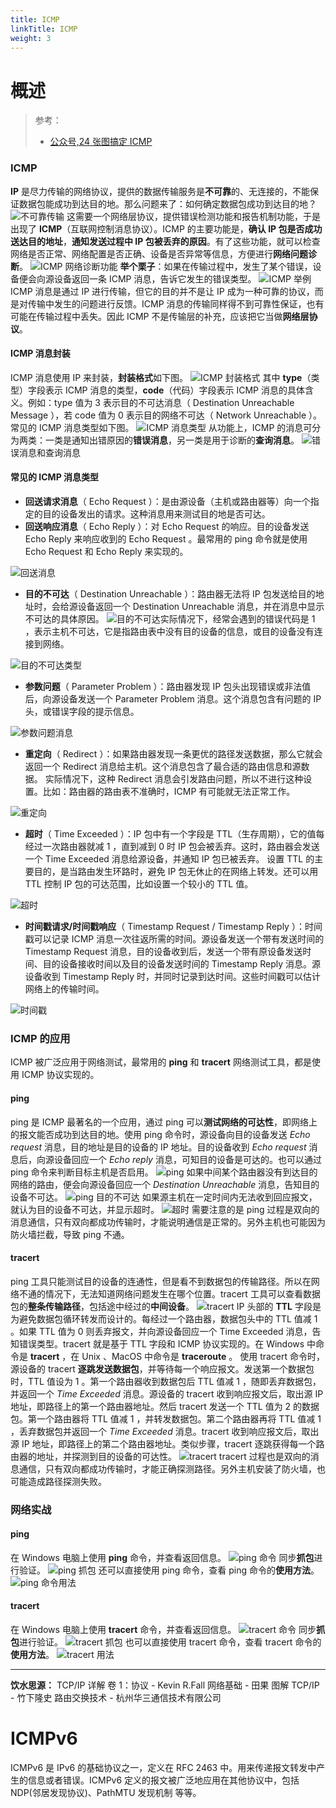 ```yaml
---
title: ICMP
linkTitle: ICMP
weight: 3
---
```


# 概述

> 参考：
>
> - [公众号,24 张图搞定 ICMP](https://mp.weixin.qq.com/s/AKiUyMbsGhOZi7cDAhSGkg)

### ICMP

**IP** 是尽力传输的网络协议，提供的数据传输服务是**不可靠**的、无连接的，不能保证数据包能成功到达目的地。那么问题来了：如何确定数据包成功到达目的地？
![](https://notes-learning.oss-cn-beijing.aliyuncs.com/boov5o/1622087956279-d468d429-a172-4d1d-8296-bd855385f80b.png)不可靠传输
这需要一个网络层协议，提供错误检测功能和报告机制功能，于是出现了 **ICMP**（互联网控制消息协议）。ICMP 的主要功能是，**确认 IP 包是否成功送达目的地址**，**通知发送过程中 IP 包被丢弃的原因**。有了这些功能，就可以检查网络是否正常、网络配置是否正确、设备是否异常等信息，方便进行**网络问题诊断**。
![](https://notes-learning.oss-cn-beijing.aliyuncs.com/boov5o/1622087956391-eae4cc3c-7eb0-47aa-875a-154dec57c1cf.png)ICMP 网络诊断功能
**举个栗子**：如果在传输过程中，发生了某个错误，设备便会向源设备返回一条 ICMP 消息，告诉它发生的错误类型。
![](https://notes-learning.oss-cn-beijing.aliyuncs.com/boov5o/1622087956489-289bd365-0f3c-4891-b798-016dcab13bb4.png)ICMP 举例
ICMP 消息是通过 IP 进行传输，但它的目的并不是让 IP 成为一种可靠的协议，而是对传输中发生的问题进行反馈。ICMP 消息的传输同样得不到可靠性保证，也有可能在传输过程中丢失。因此 ICMP 不是传输层的补充，应该把它当做**网络层协议**。

#### ICMP 消息封装

ICMP 消息使用 IP 来封装，**封装格式**如下图。
![](https://notes-learning.oss-cn-beijing.aliyuncs.com/boov5o/1622087956425-eb063720-58a0-4b78-bfa8-39c2e96d569d.png)ICMP 封装格式
其中 **type**（类型）字段表示 ICMP 消息的类型，**code**（代码）字段表示 ICMP 消息的具体含义。例如：type 值为 3 表示目的不可达消息（ Destination Unreachable Message ），若 code 值为 0 表示目的网络不可达（ Network Unreachable ）。常见的 ICMP 消息类型如下图。
![](https://notes-learning.oss-cn-beijing.aliyuncs.com/boov5o/1622087956257-cc3d7e06-5c0f-4f20-9026-48917ba962ee.png)ICMP 消息类型
从功能上，ICMP 的消息可分为两类：一类是通知出错原因的**错误消息**，另一类是用于诊断的**查询消息**。
![](https://notes-learning.oss-cn-beijing.aliyuncs.com/boov5o/1622087956583-0a4b1076-322c-4b5f-bd43-8b5364ce42a4.png)错误消息和查询消息

#### 常见的 ICMP 消息类型

- **回送请求消息**（ Echo Request ）：是由源设备（主机或路由器等）向一个指定的目的设备发出的请求。这种消息用来测试目的地是否可达。
- **回送响应消息**（ Echo Reply ）：对 Echo Request 的响应。目的设备发送 Echo Reply 来响应收到的 Echo Request 。最常用的 ping 命令就是使用 Echo Request 和 Echo Reply 来实现的。

![](https://notes-learning.oss-cn-beijing.aliyuncs.com/boov5o/1622087956612-4e223795-e42d-4c78-8be6-48000ccc7632.png)回送消息

- **目的不可达**（ Destination Unreachable ）：路由器无法将 IP 包发送给目的地址时，会给源设备返回一个 Destination Unreachable 消息，并在消息中显示不可达的具体原因。
  ![](https://notes-learning.oss-cn-beijing.aliyuncs.com/boov5o/1622087956380-16033d96-d332-4f13-9a3a-3d24a50b113d.png)目的不可达实际情况下，经常会遇到的错误代码是 1 ，表示主机不可达，它是指路由表中没有目的设备的信息，或目的设备没有连接到网络。

![](https://notes-learning.oss-cn-beijing.aliyuncs.com/boov5o/1622087956460-afdf7e80-77ee-4e32-8e0d-749e9bc5c483.png)目的不可达类型

- **参数问题**（ Parameter Problem ）：路由器发现 IP 包头出现错误或非法值后，向源设备发送一个 Parameter Problem 消息。这个消息包含有问题的 IP 头，或错误字段的提示信息。

![](https://notes-learning.oss-cn-beijing.aliyuncs.com/boov5o/1622087956530-5dcf521e-a938-4961-b7b1-00d735a998b6.png)参数问题消息

- **重定向**（ Redirect ）：如果路由器发现一条更优的路径发送数据，那么它就会返回一个 Redirect 消息给主机。这个消息包含了最合适的路由信息和源数据。
  实际情况下，这种 Redirect 消息会引发路由问题，所以不进行这种设置。比如：路由器的路由表不准确时，ICMP 有可能就无法正常工作。

![](https://notes-learning.oss-cn-beijing.aliyuncs.com/boov5o/1622087956439-255f3c69-1653-431d-81a4-9592520ed469.png)重定向

- **超时**（ Time Exceeded ）：IP 包中有一个字段是 TTL（生存周期），它的值每经过一次路由器就减 1 ，直到减到 0 时 IP 包会被丢弃。这时，路由器会发送一个 Time Exceeded 消息给源设备，并通知 IP 包已被丢弃。
  设置 TTL 的主要目的，是当路由发生环路时，避免 IP 包无休止的在网络上转发。还可以用 TTL 控制 IP 包的可达范围，比如设置一个较小的 TTL 值。

![](https://notes-learning.oss-cn-beijing.aliyuncs.com/boov5o/1622087956563-69d4450f-834a-4f6e-9ae0-f54f6ad81866.png)超时

- **时间戳请求/时间戳响应**（ Timestamp Request / Timestamp Reply ）：时间戳可以记录 ICMP 消息一次往返所需的时间。源设备发送一个带有发送时间的 Timestamp Request 消息，目的设备收到后，发送一个带有原设备发送时间、目的设备接收时间以及目的设备发送时间的 Timestamp Reply 消息。源设备收到 Timestamp Reply 时，并同时记录到达时间。这些时间戳可以估计网络上的传输时间。

![](https://notes-learning.oss-cn-beijing.aliyuncs.com/boov5o/1622087956537-0334836c-2e44-4f22-83c5-b81cf4d3031a.png)时间戳

### ICMP 的应用

ICMP 被广泛应用于网络测试，最常用的 **ping** 和 **tracert** 网络测试工具，都是使用 ICMP 协议实现的。

#### ping

ping 是 ICMP 最著名的一个应用，通过 ping 可以**测试网络的可达性**，即网络上的报文能否成功到达目的地。使用 ping 命令时，源设备向目的设备发送 _Echo request_ 消息，目的地址是目的设备的 IP 地址。目的设备收到 _Echo request_ 消息后，向源设备回应一个 _Echo reply_ 消息，可知目的设备是可达的。也可以通过 ping 命令来判断目标主机是否启用。
![](https://notes-learning.oss-cn-beijing.aliyuncs.com/boov5o/1622087956406-67c2d46c-ad49-4904-8ead-569eaeb0ef80.png)ping
如果中间某个路由器没有到达目的网络的路由，便会向源设备回应一个 _Destination Unreachable_ 消息，告知目的设备不可达。
![](https://notes-learning.oss-cn-beijing.aliyuncs.com/boov5o/1622087956546-e4b22038-cd77-4ba6-a18a-8f58b0961db2.png)ping 目的不可达
如果源主机在一定时间内无法收到回应报文，就认为目的设备不可达，并显示超时。
![](https://notes-learning.oss-cn-beijing.aliyuncs.com/boov5o/1622087956386-8c862599-839b-4eba-a995-b9267f202d65.png)超时
需要注意的是 ping 过程是双向的消息通信，只有双向都成功传输时，才能说明通信是正常的。另外主机也可能因为防火墙拦截，导致 ping 不通。

#### tracert

ping 工具只能测试目的设备的连通性，但是看不到数据包的传输路径。所以在网络不通的情况下，无法知道网络问题发生在哪个位置。tracert 工具可以查看数据包的**整条传输路径**，包括途中经过的**中间设备**。
![](https://notes-learning.oss-cn-beijing.aliyuncs.com/boov5o/1622087956431-46f8e00a-d012-428d-8bcc-247f97e0b7a6.png)tracert
IP 头部的 **TTL** 字段是为避免数据包循环转发而设计的。每经过一个路由器，数据包头中的 TTL 值减 1 。如果 TTL 值为 0 则丢弃报文，并向源设备回应一个 Time Exceeded 消息，告知错误类型。tracert 就是基于 TTL 字段和 ICMP 协议实现的。在 Windows 中命令是 **tracert** ，在 Unix 、MacOS 中命令是 **traceroute** 。
使用 tracert 命令时，源设备的 tracert **逐跳发送数据包**，并等待每一个响应报文。发送第一个数据包时，TTL 值设为 1 。第一个路由器收到数据包后 TTL 值减 1 ，随即丢弃数据包，并返回一个 _Time Exceeded_ 消息。源设备的 tracert 收到响应报文后，取出源 IP 地址，即路径上的第一个路由器地址。然后 tracert 发送一个 TTL 值为 2 的数据包。第一个路由器将 TTL 值减 1 ，并转发数据包。第二个路由器再将 TTL 值减 1 ，丢弃数据包并返回一个 _Time Exceeded_ 消息。tracert 收到响应报文后，取出源 IP 地址，即路径上的第二个路由器地址。类似步骤，tracert 逐跳获得每一个路由器的地址，并探测到目的设备的可达性。
![](https://notes-learning.oss-cn-beijing.aliyuncs.com/boov5o/1622087956576-de3f09ef-891d-4830-bef8-c84ef221aac4.png)tracert
tracert 过程也是双向的消息通信，只有双向都成功传输时，才能正确探测路径。另外主机安装了防火墙，也可能造成路径探测失败。

### 网络实战

#### ping

在 Windows 电脑上使用 **ping** 命令，并查看返回信息。
![](https://notes-learning.oss-cn-beijing.aliyuncs.com/boov5o/1622087956590-14d0d35c-c869-48f1-be86-6ffd13a9591e.png)ping 命令
同步**抓包**进行验证。
![](https://notes-learning.oss-cn-beijing.aliyuncs.com/boov5o/1622087956373-656b7067-8cd6-4d87-9fcf-f18863eae6ec.png)ping 抓包
还可以直接使用 ping 命令，查看 ping 命令的**使用方法**。
![](https://notes-learning.oss-cn-beijing.aliyuncs.com/boov5o/1622087956428-2fb4954b-c839-4523-b3a2-ff3565ba6188.png)ping 命令用法

#### tracert

在 Windows 电脑上使用 **tracert** 命令，并查看返回信息。
![](https://notes-learning.oss-cn-beijing.aliyuncs.com/boov5o/1622087956498-ede48849-269f-4fe6-883e-1ed11215e544.png)tracert 命令
同步**抓包**进行验证。
![](https://notes-learning.oss-cn-beijing.aliyuncs.com/boov5o/1622087956533-997964bf-42cb-4306-92bc-11b97ccd05e9.png)tracert 抓包
也可以直接使用 tracert 命令，查看 tracert 命令的**使用方法**。
![](https://notes-learning.oss-cn-beijing.aliyuncs.com/boov5o/1622087956443-84a5971e-0af1-4287-b740-d0160533e903.png)tracert 用法

---

**饮水思源：**
TCP/IP 详解 卷 1：协议 - Kevin R.Fall
网络基础 - 田果
图解 TCP/IP - 竹下隆史
路由交换技术 - 杭州华三通信技术有限公司

# ICMPv6

ICMPv6 是 IPv6 的基础协议之一，定义在 RFC 2463 中。用来传递报文转发中产生的信息或者错误。ICMPv6 定义的报文被广泛地应用在其他协议中，包括 NDP(邻居发现协议)、PathMTU 发现机制 等等。
